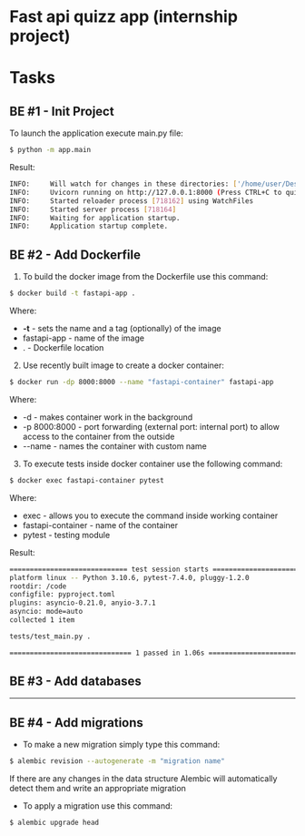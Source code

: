 # Fast api quizz app (internship project)

# Tasks

## BE #1 - Init Project 

To launch the application execute main.py file:
```bash
$ python -m app.main
```

Result:

```bash
INFO:     Will watch for changes in these directories: ['/home/user/Desktop/code/internship-fastapi-app']
INFO:     Uvicorn running on http://127.0.0.1:8000 (Press CTRL+C to quit)
INFO:     Started reloader process [718162] using WatchFiles
INFO:     Started server process [718164]
INFO:     Waiting for application startup.
INFO:     Application startup complete.
```

## BE #2 - Add Dockerfile

1. To build the docker image from the Dockerfile use this command:

```bash
$ docker build -t fastapi-app .
```
Where:

* __-t__  -  sets the name and a tag (optionally) of the image 
* fastapi-app - name of the image
* . - Dockerfile location

2. Use recently built image to create a docker container:

```bash
$ docker run -dp 8000:8000 --name "fastapi-container" fastapi-app 
```
Where:
* -d - makes container work in the background
* -p 8000:8000 - port forwarding (external port: internal port) to allow access to the container from the outside
* --name - names the container with custom name

3. To execute tests inside docker container use the following command:

```bash
$ docker exec fastapi-container pytest
```
Where:
* exec - allows you to execute the command inside working container
* fastapi-container - name of the container
* pytest - testing module


Result:

```bash
============================= test session starts ==============================
platform linux -- Python 3.10.6, pytest-7.4.0, pluggy-1.2.0
rootdir: /code
configfile: pyproject.toml
plugins: asyncio-0.21.0, anyio-3.7.1
asyncio: mode=auto
collected 1 item

tests/test_main.py .                                                     [100%]

============================== 1 passed in 1.06s ===============================
```

## BE #3 - Add databases
---

## BE #4 - Add migrations
* To make a new migration simply type this command:
```bash
$ alembic revision --autogenerate -m "migration name"
```
If there are any changes in the data structure Alembic will automatically detect them and write an appropriate migration

* To apply a migration use this command:
```bash
$ alembic upgrade head
```

